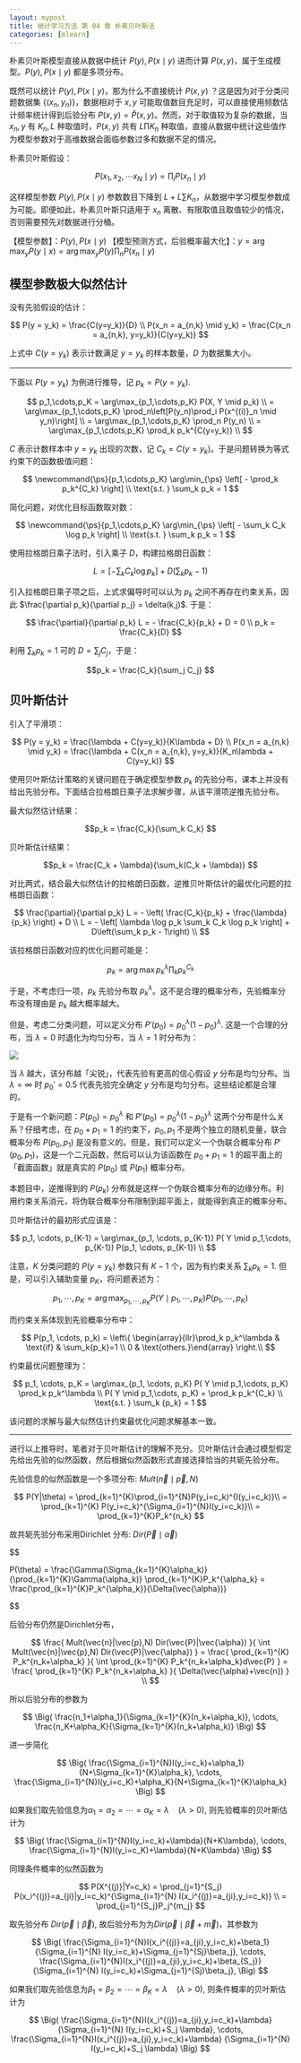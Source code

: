 ```yaml
---
layout: mypost
title: 统计学习方法 第 04 章 朴素贝叶斯法
categories: [mlearn]
---
```


朴素贝叶斯模型直接从数据中统计 $P(y), P(x \mid y)$ 进而计算 $P(x,y)$，属于生成模型。$P(y), P(x \mid y)$ 都是多项分布。

既然可以统计 $P(y), P(x \mid y)$，那为什么不直接统计 $P(x,y)$ ？这是因为对于分类问题数据集 $\{(x_n, y_n)\}$，数据相对于 $x,y$ 可能取值数目充足时，可以直接使用频数估计频率统计得到后验分布 $P(x,y) = \hat P(x,y)$。然而，对于取值较为复杂的数据，当 $x_n, y$ 有 $K_n, L$ 种取值时，$P(x,y)$ 共有 $L \prod K_n$ 种取值，直接从数据中统计这些值作为模型参数对于高维数据会面临参数过多和数据不足的情况。

朴素贝叶斯假设： 

$$P(x_1, x_2, \cdots x_N \mid y) = \prod_i P(x_n \mid y) $$ 

这样模型参数 $P(y), P(x \mid y)$ 参数数目下降到 $L + L \sum K_n$，从数据中学习模型参数成为可能。即便如此，朴素贝叶斯只适用于 $x_n$ 离散、有限取值且取值较少的情况，否则需要预先对数据进行分桶。

【模型参数】：$P(y), P(x \mid y)$
【模型预测方式，后验概率最大化】：$y = \arg\max_y P(y \mid x) = \arg\max_y P(y) \prod_n P(x_n \mid y)$
 
## 模型参数极大似然估计

没有先验假设的估计：

$$
P(y = y_k) = \frac{C(y=y_k)}{D} \\
P(x_n = a_{n,k} \mid y_k) = \frac{C(x_n = a_{n,k}, y=y_k)}{C(y=y_k)}
$$

上式中 $C(y=y_k)$ 表示计数满足 $y=y_k$ 的样本数量，$D$ 为数据集大小。

----

下面以 $P(y=y_k)$ 为例进行推导，记 $p_k = P(y=y_k)$.

$$
p_1,\cdots,p_K = \arg\max_{p_1,\cdots,p_K} P(X, Y \mid p_k) \\
= \arg\max_{p_1,\cdots,p_K} \prod_n\left[P(y_n)\prod_i P(x^{(i)}_n \mid y_n)\right] \\
= \arg\max_{p_1,\cdots,p_K} \prod_n P(y_n) \\
= \arg\max_{p_1,\cdots,p_K} \prod_k p_k^{C(y=y_k)} \\
$$

$C$ 表示计数样本中 $y=y_k$ 出现的次数，记 $C_k = C(y=y_k)$。于是问题转换为等式约束下的函数极值问题：

$$
\newcommand{\ps}{p_1,\cdots,p_K}
\arg\min_{\ps} \left[ - \prod_k p_k^{C_k} \right] \\
\text{s.t. } \sum_k p_k = 1
$$

简化问题，对优化目标函数取对数：

$$
\newcommand{\ps}{p_1,\cdots,p_K}
\arg\min_{\ps} \left[ - \sum_k C_k \log p_k \right] \\
\text{s.t. } \sum_k p_k = 1
$$

使用拉格朗日乘子法时，引入乘子 $D$，构建拉格朗日函数：

$$
L = \left[ - \sum_k C_k \log p_k \right] + D\left(\sum_k p_k - 1\right)
$$

引入拉格朗日乘子项之后，上式求偏导时可以认为 $p_k$ 之间不再存在约束关系，因此 $\frac{\partial p_k}{\partial p_j} = \delta(k,j)$. 于是：

$$
\frac{\partial}{\partial p_k} L = - \frac{C_k}{p_k} + D = 0 \\
p_k = \frac{C_k}{D}
$$

利用 $\sum_k p_k = 1$ 可的 $D = \sum_j C_j$，于是：

$$p_k = \frac{C_k}{\sum_j C_j} $$

## 贝叶斯估计

引入了平滑项：

$$
P(y = y_k) = \frac{\lambda + C(y=y_k)}{K\lambda + D} \\
P(x_n = a_{n,k} \mid y_k) = \frac{\lambda + C(x_n = a_{n,k}, y=y_k)}{K_n\lambda + C(y=y_k)}
$$

使用贝叶斯估计策略的关键问题在于确定模型参数 $p_k$ 的先验分布，课本上并没有给出先验分布。下面结合拉格朗日乘子法求解步骤，从该平滑项逆推先验分布。

最大似然估计结果：

$$p_k = \frac{C_k}{\sum_k C_k} $$ 

贝叶斯估计结果：

$$p_k = \frac{C_k + \lambda}{\sum_k(C_k + \lambda)} $$

对比两式，结合最大似然估计的拉格朗日函数，逆推贝叶斯估计的最优化问题的拉格朗日函数：

$$
\frac{\partial}{\partial p_k} L = - \left( \frac{C_k}{p_k} + \frac{\lambda}{p_k}  \right) + D \\
L =  - \left[ \lambda \log p_k \sum_k C_k \log p_k \right] + D\left(\sum_k p_k - 1\right) \\
$$

该拉格朗日函数对应的优化问题可能是：

$$p_k = \arg\max p_k^\lambda \prod_k p_k^{C_k}$$


于是，不考虑归一项，$p_k$ 先验分布取 $p_k^\lambda$。这不是合理的概率分布，先验概率分布没有理由是 $p_k$ 越大概率越大。

但是，考虑二分类问题，可以定义分布 $P'(p_0) = p_0^\lambda(1-p_0)^\lambda$. 这是一个合理的分布，当 $\lambda = 0$ 时退化为均匀分布，当 $\lambda = 1$ 时分布为：

![](../../posts/2020-book-stat-learn/beta.jpg)

当 $\lambda$ 越大，该分布越「尖锐」，代表先验有更高的信心假设 $y$ 分布是均匀分布。当 $\lambda = \infty$ 时 $p_0'=0.5$ 代表先验完全确定 $y$ 分布是均匀分布。这些结论都是合理的。

于是有一个新问题：$P(p_0)=p_0^\lambda$ 和 $P'(p_0) = p_0^\lambda(1-p_0)^\lambda$ 这两个分布是什么关系？仔细考虑，在 $p_0 + p_1 = 1$ 的约束下，$p_0,p_1$ 不是两个独立的随机变量，联合概率分布 $P(p_0,p_1)$ 是没有意义的。但是，我们可以定义一个伪联合概率分布 $P'(p_0,p_1)$，这是一个二元函数，然后可以认为该函数在 $p_0 + p_1 = 1$ 的超平面上的「截面函数」就是真实的 $P(p_0)$ 或 $P(p_1)$ 概率分布。

本题目中，逆推得到的 $P(p_k)$ 分布就是这样一个伪联合概率分布的边缘分布。利用约束关系消元，将伪联合概率分布限制到超平面上，就能得到真正的概率分布。 

贝叶斯估计的最初形式应该是：

$$
p_1, \cdots, p_{K-1} = \arg\max_{p_1, \cdots, p_{K-1}} P( Y \mid p_1,\cdots, p_{K-1}) P(p_1, \cdots, p_{K-1}) \\
$$

注意，$K$ 分类问题的 $P(y=y_k)$ 参数只有 $K-1$ 个，因为有约束关系 $\sum_k p_k = 1$. 但是，可以引入辅助变量 $p_K$，将问题表述为：

$$
p_1, \cdots, p_K = \arg\max_{p_1, \cdots, p_K} P( Y \mid p_1,\cdots, p_K) P(p_1, \cdots, p_K)
$$

而约束关系体现到先验概率分布中：

$$
P(p_1, \cdots, p_k) = \left\{ \begin{array}{llr}\prod_k p_k^\lambda & \text{if}  & \sum_k{p_k}=1 \\
0 & \text{others.}\end{array} \right.\\
$$

约束最优问题整理为：

$$
p_1, \cdots, p_K = \arg\max_{p_1, \cdots, p_K} P( Y \mid p_1,\cdots, p_K) \prod_k p_k^\lambda \\
P( Y \mid p_1,\cdots, p_K) = \prod_k p_k^{C_k} \\
\text{s.t. } \sum_k {p_k} = 1
$$

该问题的求解与最大似然估计约束最优化问题求解基本一致。

-----

进行以上推导时，笔者对于贝叶斯估计的理解不充分。贝叶斯估计会通过模型假定先给出先验的似然函数，然后根据似然函数形式直接选择恰当的共轭先验分布。

先验信息的似然函数是一个多项分布: $Mult(\vec{n}\mid\vec{p},N)$

$$
P(Y|\theta)
= \prod_{k=1}^{K}\prod_{i=1}^{N}P(y_i=c_k)^{I(y_i=c_k)}\\
= \prod_{k=1}^{K} P(y_i=c_k)^{\Sigma_{i=1}^{N}I(y_i=c_k)}\\
= \prod_{k=1}^{K}P_k^{n_k}
$$

故共轭先验分布采用Dirichlet 分布:  $Dir(\vec{P}\mid\vec{\alpha})$

$$

P(\theta)
= \frac{\Gamma(\Sigma_{k=1}^{K}\alpha_k)}{\prod_{k=1}^{K}\Gamma(\alpha_k)} \prod_{k=1}^{K}P_k^{\alpha_k}
= \frac{\prod_{k=1}^{K}P_k^{\alpha_k}}{\Delta(\vec{\alpha})}

$$

后验分布仍然是Dirichlet分布，

$$
\frac{
	Mult(\vec{n}|\vec{p},N) 
	Dir(\vec{P}|\vec{\alpha})
}{
	\int
	Mult(\vec{n}|\vec{p},N) 
	Dir(\vec{P}|\vec{\alpha})
}
= \frac{
    \prod_{k=1}^{K} P_k^{n_k+\alpha_k}
}{
    \int \prod_{k=1}^{K} P_k^{n_k+\alpha_k}d\vec{P}
} 
= \frac{
    \prod_{k=1}^{K} P_k^{n_k+\alpha_k}
}{
    \Delta(\vec{\alpha}+\vec{n})
} \\
$$

所以后验分布的参数为

$$
\Big(
	\frac{n_1+\alpha_1}{\Sigma_{k=1}^{K}(n_k+\alpha_k)},
	\cdots,
	\frac{n_K+\alpha_K}{\Sigma_{k=1}^{K}(n_k+\alpha_k)}
\Big) 
$$

进一步简化

$$
\Big(
	\frac{\Sigma_{i=1}^{N}I(y_i=c_k)+\alpha_1}{N+\Sigma_{k=1}^{K}\alpha_k},
	\cdots,
	\frac{\Sigma_{i=1}^{N}I(y_i=c_K)+\alpha_K}{N+\Sigma_{k=1}^{K}\alpha_k}
\Big) 
$$

如果我们取先验信息为$\alpha_1=\alpha_2=\cdots=\alpha_K = \lambda \quad (\lambda>0)$, 则先验概率的贝叶斯估计为

$$
\Big(
	\frac{\Sigma_{i=1}^{N}I(y_i=c_k)+\lambda}{N+K\lambda},
	\cdots,
	\frac{\Sigma_{i=1}^{N}I(y_i=c_K)+\lambda}{N+K\lambda}
\Big) 
$$


同理条件概率的似然函数为

$$
P(X^{(j)}|Y=c_k)
= \prod_{j=1}^{S_j}
	P(x_i^{(j)}=a_{ji}|y_i=c_k)^{\Sigma_{i=1}^{N} I(x_i^{(j)}=a_{ji},y_i=c_k)} \\
= \prod_{j=1}^{S_j}P_j^{m_j}
$$

取先验分布 $Dir(\vec{p}\mid\vec{\beta})$, 故后验分布为为$Dir(\vec{p}\mid\vec {\beta}+\vec{m})$，其参数为

$$
\Big(
	\frac{\Sigma_{i=1}^{N}I(x_i^{(j)}=a_{ji},y_i=c_k)+\beta_1}
		{\Sigma_{i=1}^{N} I(y_i=c_k)+\Sigma_{j=1}^{Sj}\beta_j},
	\cdots,
	\frac{\Sigma_{i=1}^{N}I(x_i^{(j)}=a_{ji},y_i=c_k)+\beta_{S_j}}
		{\Sigma_{i=1}^{N} I(y_i=c_k)+\Sigma_{j=1}^{Sj}\beta_j},
\Big) 
$$

如果我们取先验信息为$\beta_1=\beta_2=\cdots=\beta_K = \lambda \quad (\lambda>0)$, 则条件概率的贝叶斯估计为

$$
\Big(
	\frac{\Sigma_{i=1}^{N}I(x_i^{(j)}=a_{ji},y_i=c_k)+\lambda}
		{\Sigma_{i=1}^{N} I(y_i=c_k)+S_j \lambda},
	\cdots,
	\frac{\Sigma_{i=1}^{N}I(x_i^{(j)}=a_{ji},y_i=c_k)+\lambda}
		{\Sigma_{i=1}^{N} I(y_i=c_k)+S_j \lambda}
\Big)
$$
